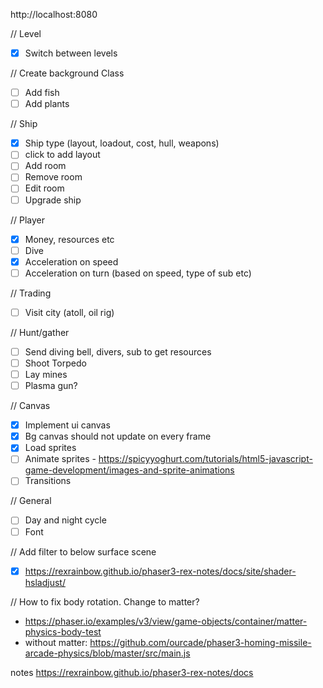 http://localhost:8080

// Level
- [x] Switch between levels

// Create background Class
- [ ] Add fish
- [ ] Add plants

// Ship 
- [x] Ship type (layout, loadout, cost, hull, weapons)
- [ ] click to add layout
- [ ] Add room
- [ ] Remove room
- [ ] Edit room
- [ ] Upgrade ship

// Player
- [x] Money, resources etc
- [ ] Dive
- [x] Acceleration on speed
- [ ] Acceleration on turn (based on speed, type of sub etc)

// Trading
- [ ] Visit city (atoll, oil rig)

// Hunt/gather
- [ ] Send diving bell, divers, sub to get resources
- [ ] Shoot Torpedo
- [ ] Lay mines
- [ ] Plasma gun?

// Canvas
- [x] Implement ui canvas
- [x] Bg canvas should not update on every frame
- [x] Load sprites
- [ ] Animate sprites - https://spicyyoghurt.com/tutorials/html5-javascript-game-development/images-and-sprite-animations
- [ ] Transitions

// General
- [ ] Day and night cycle
- [ ] Font

// Add filter to below surface scene
- [x] https://rexrainbow.github.io/phaser3-rex-notes/docs/site/shader-hsladjust/

// How to fix body rotation. Change to matter?
- https://phaser.io/examples/v3/view/game-objects/container/matter-physics-body-test
- without matter: https://github.com/ourcade/phaser3-homing-missile-arcade-physics/blob/master/src/main.js


notes
https://rexrainbow.github.io/phaser3-rex-notes/docs